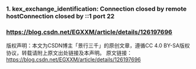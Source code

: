 ### 1. kex_exchange_identification: Connection closed by remote hostConnection closed by ::1 port 22
### https://blog.csdn.net/EGXXM/article/details/126197696

版权声明：本文为CSDN博主「景行三千」的原创文章，遵循CC 4.0 BY-SA版权协议，转载请附上原文出处链接及本声明。
原文链接：https://blog.csdn.net/EGXXM/article/details/126197696
